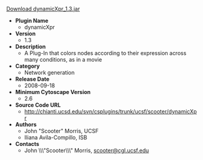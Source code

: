 <a href="dynamicXpr_1.3.jar">Download dynamicXpr_1.3.jar</a>

* __Plugin Name__
  * dynamicXpr
* __Version__
  * 1.3
* __Description__
  * A Plug-In that colors nodes according to their expression across many conditions, as in a movie
* __Category__
  * Network generation
* __Release Date__
  * 2008-09-18
* __Minimum Cytoscape Version__
  * 2.6
* __Source Code URL__
  * http://chianti.ucsd.edu/svn/csplugins/trunk/ucsf/scooter/dynamicXpr
* __Authors__
  * John \"Scooter\" Morris, UCSF
  * Iliana Avila-Compillo, ISB
* __Contacts__
  * John \\\\\\\"Scooter\\\\\\\" Morris, scooter@cgl.ucsf.edu
